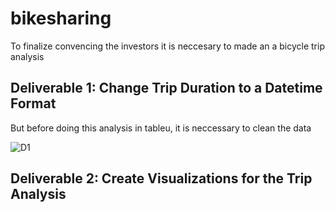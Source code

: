 # bikesharing

To finalize convencing the investors it is neccesary to made an a bicycle trip analysis

## Deliverable 1: Change Trip Duration to a Datetime Format

But before doing this analysis in tableu, it is neccessary to clean the data 

![D1](https://user-images.githubusercontent.com/21062253/152928899-e72762da-bc77-4690-bb12-702928c25519.png)

## Deliverable 2: Create Visualizations for the Trip Analysis
